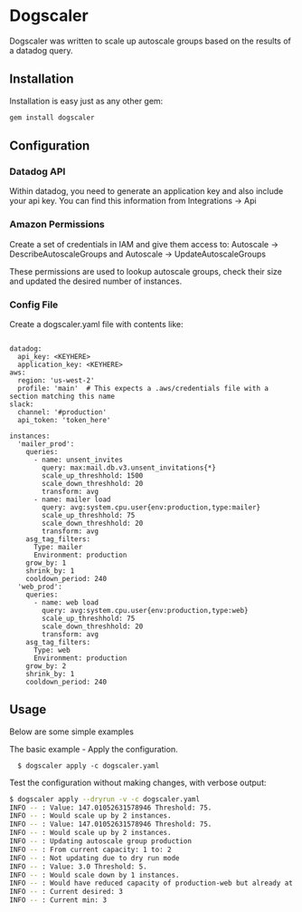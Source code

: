 Dogscaler
=======================
Dogscaler was written to scale up autoscale groups based on the results of a 
datadog query.

## Installation
Installation is easy just as any other gem:

```bash
gem install dogscaler

```

## Configuration
### Datadog API

Within datadog, you need to generate an application key and also include your api key. You can find this information from 
Integrations -> Api


### Amazon Permissions

Create a set of credentials in IAM and give them access to:
Autoscale -> DescribeAutoscaleGroups and
Autoscale -> UpdateAutoscaleGroups

These permissions are used to lookup autoscale groups, check their size and updated the desired number of instances.


### Config File
Create a dogscaler.yaml file with contents like:

```

datadog:
  api_key: <KEYHERE>
  application_key: <KEYHERE>
aws:
  region: 'us-west-2'
  profile: 'main'  # This expects a .aws/credentials file with a section matching this name
slack:
  channel: '#production'
  api_token: 'token_here'

instances:
  'mailer_prod':
    queries:
      - name: unsent_invites
        query: max:mail.db.v3.unsent_invitations{*}
        scale_up_threshhold: 1500
        scale_down_threshhold: 20
        transform: avg
      - name: mailer load
        query: avg:system.cpu.user{env:production,type:mailer}
        scale_up_threshhold: 75
        scale_down_threshhold: 20
        transform: avg
    asg_tag_filters:
      Type: mailer
      Environment: production
    grow_by: 1
    shrink_by: 1
    cooldown_period: 240
  'web_prod':
    queries:
      - name: web load
        query: avg:system.cpu.user{env:production,type:web}
        scale_up_threshhold: 75
        scale_down_threshhold: 20
        transform: avg
    asg_tag_filters:
      Type: web
      Environment: production
    grow_by: 2
    shrink_by: 1
    cooldown_period: 240
```

## Usage


Below are some simple examples

The basic example - Apply the configuration.

```
  $ dogscaler apply -c dogscaler.yaml
```

Test the configuration without making changes, with verbose output:

```bash
$ dogscaler apply --dryrun -v -c dogscaler.yaml
INFO -- : Value: 147.01052631578946 Threshold: 75.
INFO -- : Would scale up by 2 instances.
INFO -- : Value: 147.01052631578946 Threshold: 75.
INFO -- : Would scale up by 2 instances.
INFO -- : Updating autoscale group production
INFO -- : From current capacity: 1 to: 2
INFO -- : Not updating due to dry run mode
INFO -- : Value: 3.0 Threshold: 5.
INFO -- : Would scale down by 1 instances.
INFO -- : Would have reduced capacity of production-web but already at minimum.
INFO -- : Current desired: 3
INFO -- : Current min: 3
```


